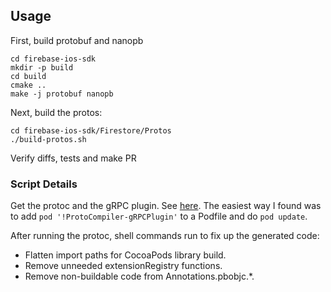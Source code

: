 ## Usage

First, build protobuf and nanopb
```
cd firebase-ios-sdk
mkdir -p build
cd build
cmake ..
make -j protobuf nanopb
```

Next, build the protos:
```
cd firebase-ios-sdk/Firestore/Protos
./build-protos.sh
```

Verify diffs, tests and make PR

### Script Details

Get the protoc and the gRPC plugin. See
[here](https://github.com/grpc/grpc/tree/master/src/objective-c). The
easiest way I found was to add
`pod '!ProtoCompiler-gRPCPlugin'` to a Podfile and do `pod update`.

After running the protoc, shell commands run to fix up the generated code:
  * Flatten import paths for CocoaPods library build.
  * Remove unneeded extensionRegistry functions.
  * Remove non-buildable code from Annotations.pbobjc.*.
